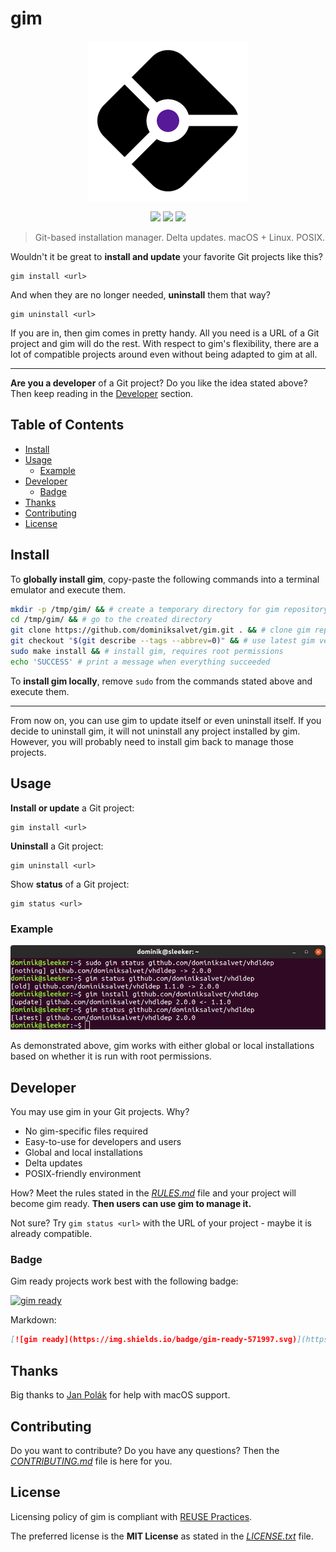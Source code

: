# gim

<p align="center">
    <a href="https://github.com/dominiksalvet/gim">
        <img src="img/logo.png" alt="gim logo" height="256"></a>
</p>

<p align="center">
    <a href="https://github.com/dominiksalvet/gim" alt="gim ready">
        <img src="https://img.shields.io/badge/gim-ready-571997.svg"></a>
    <a href="https://reuse.software/" alt="reuse compliant">
        <img src="https://reuse.software/badge/reuse-compliant.svg"></a>
    <a href="https://github.com/RichardLitt/standard-readme" alt="standard-readme compliant">
        <img src="https://img.shields.io/badge/readme_style-standard-brightgreen.svg"></a>
</p>

> Git-based installation manager. Delta updates. macOS + Linux. POSIX.

Wouldn't it be great to **install and update** your favorite Git projects like this?

```
gim install <url>
```

And when they are no longer needed, **uninstall** them that way?

```
gim uninstall <url>
```

If you are in, then gim comes in pretty handy. All you need is a URL of a Git project and gim will do the rest. With respect to gim's flexibility, there are a lot of compatible projects around even without being adapted to gim at all.

---

**Are you a developer** of a Git project? Do you like the idea stated above? Then keep reading in the [Developer](#developer) section.

## Table of Contents

* [Install](#install)
* [Usage](#usage)
  * [Example](#example)
* [Developer](#developer)
  * [Badge](#badge)
* [Thanks](#thanks)
* [Contributing](#contributing)
* [License](#license)

## Install

To **globally install gim**, copy-paste the following commands into a terminal emulator and execute them.

```sh
mkdir -p /tmp/gim/ && # create a temporary directory for gim repository
cd /tmp/gim/ && # go to the created directory
git clone https://github.com/dominiksalvet/gim.git . && # clone gim repository
git checkout "$(git describe --tags --abbrev=0)" && # use latest gim version
sudo make install && # install gim, requires root permissions
echo 'SUCCESS' # print a message when everything succeeded
```

To **install gim locally**, remove `sudo` from the commands stated above and execute them.

---

From now on, you can use gim to update itself or even uninstall itself. If you decide to uninstall gim, it will not uninstall any project installed by gim. However, you will probably need to install gim back to manage those projects.

## Usage

**Install or update** a Git project:

```
gim install <url>
```

**Uninstall** a Git project:

```
gim uninstall <url>
```

Show **status** of a Git project:

```
gim status <url>
```

### Example

<p align="center">
    <img src="img/example.png" alt="gim example">
</p>

As demonstrated above, gim works with either global or local installations based on whether it is run with root permissions.

## Developer

You may use gim in your Git projects. Why?

* No gim-specific files required
* Easy-to-use for developers and users
* Global and local installations
* Delta updates
* POSIX-friendly environment

How? Meet the rules stated in the [*RULES.md*](doc/RULES.md) file and your project will become gim ready. **Then users can use gim to manage it.**

Not sure? Try `gim status <url>` with the URL of your project - maybe it is already compatible.

### Badge

Gim ready projects work best with the following badge:

[![gim ready](https://img.shields.io/badge/gim-ready-571997.svg)](https://github.com/dominiksalvet/gim)

Markdown:

```markdown
[![gim ready](https://img.shields.io/badge/gim-ready-571997.svg)](https://github.com/dominiksalvet/gim)
```

## Thanks

Big thanks to [Jan Polák](https://github.com/Darkyenus) for help with macOS support.

## Contributing

Do you want to contribute? Do you have any questions? Then the [*CONTRIBUTING.md*](CONTRIBUTING.md) file is here for you.

## License

Licensing policy of gim is compliant with [REUSE Practices](https://reuse.software/practices/2.0/).

The preferred license is the **MIT License** as stated in the [*LICENSE.txt*](LICENSE.txt) file.
